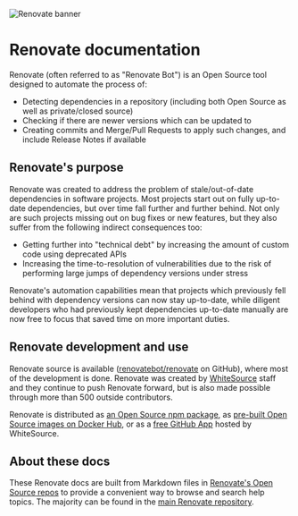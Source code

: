 ![Renovate banner](https://app.renovatebot.com/images/whitesource_renovate_660_220.jpg)

# Renovate documentation

Renovate (often referred to as "Renovate Bot") is an Open Source tool designed to automate the process of:

- Detecting dependencies in a repository (including both Open Source as well as private/closed source)
- Checking if there are newer versions which can be updated to
- Creating commits and Merge/Pull Requests to apply such changes, and include Release Notes if available

## Renovate's purpose

Renovate was created to address the problem of stale/out-of-date dependencies in software projects.
Most projects start out on fully up-to-date dependencies, but over time fall further and further behind.
Not only are such projects missing out on bug fixes or new features, but they also suffer from the following indirect consequences too:

- Getting further into "technical debt" by increasing the amount of custom code using deprecated APIs
- Increasing the time-to-resolution of vulnerabilities due to the risk of performing large jumps of dependency versions under stress

Renovate's automation capabilities mean that projects which previously fell behind with dependency versions can now stay up-to-date, while diligent developers who had previously kept dependencies up-to-date manually are now free to focus that saved time on more important duties.

## Renovate development and use

Renovate source is available ([renovatebot/renovate](https://github.com/renovatebot/renovate) on GitHub), where most of the development is done.
Renovate was created by [WhiteSource](https://www.whitesourcesoftware.com/) staff and they continue to push Renovate forward, but is also made possible through more than 500 outside contributors.

Renovate is distributed as [an Open Source npm package](https://www.npmjs.com/package/renovate), as [pre-built Open Source images on Docker Hub](https://hub.docker.com/repository/docker/renovate/renovate), or as a [free GitHub App](https://github.com/marketplace/renovate) hosted by WhiteSource.

## About these docs

These Renovate docs are built from Markdown files in [Renovate's Open Source repos](https://github.com/renovatebot/) to provide a convenient way to browse and search help topics.
The majority can be found in the [main Renovate repository](https://github.com/renovatebot/renovate/tree/main/docs/usage).
